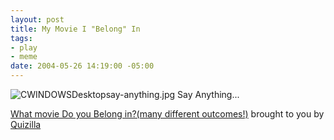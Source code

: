 ```yaml
--- 
layout: post
title: My Movie I "Belong" In
tags: 
- play
- meme
date: 2004-05-26 14:19:00 -05:00
---
```

<img src="http://images.quizilla.com/S/SuperCurlz/1059295645_y-anything.jpg" border="0" alt="CWINDOWSDesktopsay-anything.jpg" />
Say Anything...

<a href="http://quizilla.com/users/SuperCurlz/quizzes/What%20movie%20Do%20you%20Belong%20in%3F(many%20different%20outcomes!)/"><span>What movie Do you Belong in?(many different outcomes!)</span></a>
<span>brought to you by <a href="http://quizilla.com">Quizilla</a></span>
